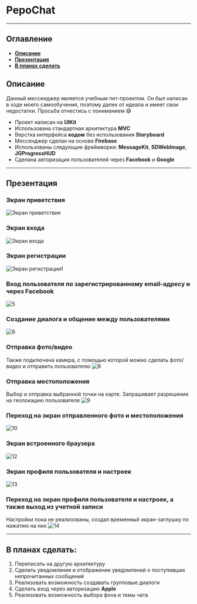 # PepoChat
___
## Оглавление
- **[Описание](#Description)**
- **[Презентация](#Presentation)**
- **[В планах сделать](#ToDo)**

## <a id="Description"></a>Описание
Данный мессенджер является учебным пет-проектом. 
Он был написан в ходе моего самообучения, поэтому далек от идеала и имеет свои недостатки. 
Просьба отнестись с пониманием :sweat_smile:

- Проект написан на **UIKit**
- Использована стандартная архитектура **MVC**
- Верстка интерфейса **кодом** без использования **Storyboard**
- Мессенджер сделан на основе **Firebase**
- Использованы следующие фреймворки: **MessageKit**, **SDWebImage**, **JGProgressHUD**
- Сделана авторизация пользователей через **Facebook** и **Google** 
___

## <a id="Presentation"></a>Презентация
### Экран приветствия
![Экран приветствия](https://user-images.githubusercontent.com/87443364/152023301-bb9f1ad8-b611-46c0-9c84-d23c8f94d158.png)
### Экран входа
![Экран входа](https://user-images.githubusercontent.com/87443364/152023927-d08f2aac-d132-4f6d-af4d-750169da341c.png)
### Экран регистрации
![Экран регистрации1](https://user-images.githubusercontent.com/87443364/152023955-4f805d44-86e0-468e-9b42-336c42860f7c.png)
### Вход пользователя по зарегистрированному email-адресу и через Facebook
![5](https://user-images.githubusercontent.com/87443364/152038096-27d3b769-8b32-4a03-be25-e370a616c880.gif)
### Создание диалога и общение между пользователями 
![6](https://user-images.githubusercontent.com/87443364/152038058-43ef5802-f668-45ba-9b33-a9012de00fb1.gif)
### Отправка фото/видео
Также подключена камера, с помощью которой можно сделать фото/видео и отправить пользователю
![8](https://user-images.githubusercontent.com/87443364/151719227-7ba0099b-2780-4c40-b4ca-f85c793f7a1b.gif)
### Отправка местоположения
Выбор и отправка выбранной точки на карте. Запрашивает разрешение на геолокацию пользователя
![9](https://user-images.githubusercontent.com/87443364/151719229-5f6a22a8-8ac9-4197-b967-d5ef03944e01.gif)
### Переход на экран отправленного фото и местоположения
![10](https://user-images.githubusercontent.com/87443364/151719370-a1ebbe4e-5617-40e9-aef4-9d92e3ea8e8e.gif)
### Экран встроенного браузера
![12](https://user-images.githubusercontent.com/87443364/152038749-2a7cb9e3-fdba-41f5-a9e5-38383ecb1867.gif)
### Экран профиля пользователя и настроек
![13](https://user-images.githubusercontent.com/87443364/152038806-4669e553-4ca9-4d6b-9e88-78b06e03912f.png)
### Переход на экран профиля пользователя и настроек, а также выход из учетной записи
Настройки пока не реализованы, создал временный экран-заглушку по нажатию на них
![14](https://user-images.githubusercontent.com/87443364/151719689-b84d06dc-847d-46f8-97ee-89809a25f512.gif)
___

## <a id="ToDo"></a>В планах сделать:
1. Переписать на другую архитектуру 
2. Сделать уведомления и отображение уведомлений о поступивших непрочитанных сообщений
3. Реализовать возможность создавать групповые диалоги
4. Сделать вход через авторизацию **Apple**
5. Реализовать возможность выбора фона и темы чата
